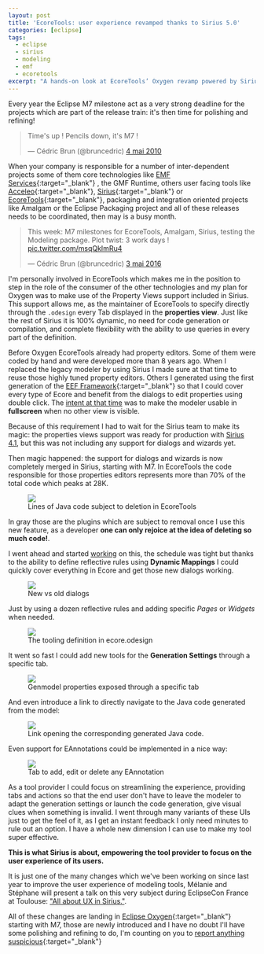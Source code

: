 ```yaml
---
layout: post
title: 'EcoreTools: user experience revamped thanks to Sirius 5.0'
categories: [eclipse]
tags:
  - eclipse
  - sirius
  - modeling
  - emf
  - ecoretools
excerpt: "A hands-on look at EcoreTools’ Oxygen revamp powered by Sirius properties: for EMF/Sirius tool builders and modelers; why it matters—lighter code, better UX, and new dialogs landing in Oxygen M7."
---
```


Every year the Eclipse M7 milestone act as a very strong deadline for the projects which are part of the release train: it's then time for polishing and refining!

<blockquote class="twitter-tweet" data-lang="fr"><p lang="en" dir="ltr">Time&#39;s up ! Pencils down, it&#39;s M7 !</p>&mdash; Cédric Brun (@bruncedric) <a href="https://twitter.com/bruncedric/status/13356256886">4 mai 2010</a></blockquote>
<script async src="//platform.twitter.com/widgets.js" charset="utf-8"></script>

When your company is responsible for a number of inter-dependent projects some of them core technologies like [EMF Services](https://projects.eclipse.org/projects/modeling.emfservices){:target="_blank"} , the GMF Runtime, others user facing tools like  [Acceleo](https://www.eclipse.dev/acceleo/){:target="_blank"},  [Sirius](https://www.eclipse.dev/sirius/){:target="_blank"} or [EcoreTools](https://www.eclipse.dev/ecoretools/){:target="_blank"}, packaging and integration oriented projects like Amalgam or the Eclipse Packaging project and all of these releases needs to be coordinated, then may is a busy month.

<blockquote class="twitter-tweet" data-lang="fr"><p lang="en" dir="ltr">This week: M7 milestones for EcoreTools, Amalgam, Sirius, testing the Modeling package. Plot twist: 3 work days ! <a href="https://t.co/msqQkImRu4">pic.twitter.com/msqQkImRu4</a></p>&mdash; Cédric Brun (@bruncedric) <a href="https://twitter.com/bruncedric/status/727412029292711936">3 mai 2016</a></blockquote>
<script async src="//platform.twitter.com/widgets.js" charset="utf-8"></script>

I'm personally involved in EcoreTools which makes me in the position to step in the role of the consumer of the other technologies and my plan for Oxygen was to make use of the Property Views support included in Sirius. This support allows me, as the maintainer of EcoreTools to specify directly through the `.odesign` every Tab displayed in the **properties view**. Just like the rest of Sirius it is 100% dynamic, no need for code generation or compilation, and complete flexibility with the ability to use queries in every part of the definition.

Before Oxygen EcoreTools already had property editors. Some of them were coded by hand and were developed more than 8 years ago. When I replaced the legacy modeler by using Sirius I made sure at that time to reuse those highly tuned property editors. Others I generated using the first generation of the [EEF Framework](https://eclipse.org/eef/#/){:target="_blank"} so that I could cover every type of Ecore and benefit from the dialogs to edit properties using double click. The [intent at that time](https://cedric.brun.io/ecoretools-20-luna-revival/) was to make the modeler usable in **fullscreen** when no other view is visible.

Because of this requirement I had to wait for the Sirius team to make its magic: the properties views support was ready for production with [Sirius 4.1](https://www.eclipse.dev/sirius/whatsnew/whatsnew4-1.html), but this was not including any support for dialogs and wizards yet. 

Then magic happened: the support for dialogs and wizards is now completely merged in Sirius, starting with M7. In EcoreTools the code responsible for those properties editors represents more than 70% of the total code which peaks at 28K.

<figure>
    <a href="{{ site.url }}/images/blog/properties/locs.png"><img src="{{ site.url }}/images/blog/properties/locs.png"></a>    
    <figcaption>Lines of Java code subject to deletion in EcoreTools</figcaption>
</figure>

In gray those are the plugins which are subject to removal once I use this new feature, as a developer **one can only rejoice at the idea of deleting so much code!**.

I went ahead and started [working](https://git.eclipse.org/r/#/c/96674/) on this, the schedule was tight but thanks to the ability to define reflective rules using **Dynamic Mappings** I could quickly cover everything in Ecore and get those new dialogs working. 

<figure>
    <a href="{{ site.url }}/images/blog/properties/ng-dialogs-ecoretools.png"><img src="{{ site.url }}/images/blog/properties/ng-dialogs-ecoretools.png"></a>    
    <figcaption>New vs old dialogs</figcaption>
</figure>


Just by using a dozen reflective rules and adding specific *Pages* or *Widgets* when needed.

<figure>
    <a href="{{ site.url }}/images/blog/properties/vsm.png"><img src="{{ site.url }}/images/blog/properties/vsm.png"></a>    
    <figcaption>The tooling definition in ecore.odesign</figcaption>
</figure>


It went so fast I could add new tools for the **Generation Settings** through a specific tab.

<figure>
    <a href="{{ site.url }}/images/blog/properties/genmodel.png"><img src="{{ site.url }}/images/blog/properties/genmodel.png"></a>    
    <figcaption>Genmodel properties exposed through a specific tab</figcaption>
</figure>

And even introduce a link to directly navigate to the Java code generated from the model:

<figure>
    <a href="{{ site.url }}/images/blog/properties/ecoretools-navigate-java.png"><img src="{{ site.url }}/images/blog/properties/ecoretools-navigate-java.png"></a>    
    <figcaption>Link opening the corresponding generated Java code.</figcaption>
</figure>

Even support for EAnnotations could be implemented in a nice way:

<figure>
    <a href="{{ site.url }}/images/blog/properties/eannotations.png"><img src="{{ site.url }}/images/blog/properties/eannotations.png"></a>    
    <figcaption>Tab to add, edit or delete any EAnnotation</figcaption>
</figure>

As a tool provider I could focus on streamlining the experience, providing tabs and actions so that the end user don't have to leave the modeler to adapt the generation settings or launch the code generation, give visual clues when something is invalid. I went through many variants of these UIs just to get the feel of it, as I get an instant feedback I only need minutes to rule out an option.  I have a whole new dimension I can use to make my tool super effective.

**This is what Sirius is about, empowering the tool provider to focus on the user experience of its users.**

It is just one of the many changes which we've been working on since last year to improve the user experience of modeling tools, Mélanie and Stéphane will present a talk on this very subject during EclipseCon France at Toulouse: ["All about UX in Sirius."](https://www.eclipsecon.org/france2017/session/all-about-ux-sirius).

All of these changes are landing in [Eclipse Oxygen](https://www.eclipse.dev/downloads/index-developer.php){:target="_blank"} starting with M7, those are newly introduced and I have no doubt I'll have some polishing and refining to do, I'm counting on you to [report anything suspicious](https://bugs.eclipse.org/bugs/enter_bug.cgi?product=Ecoretools){:target="_blank"}
